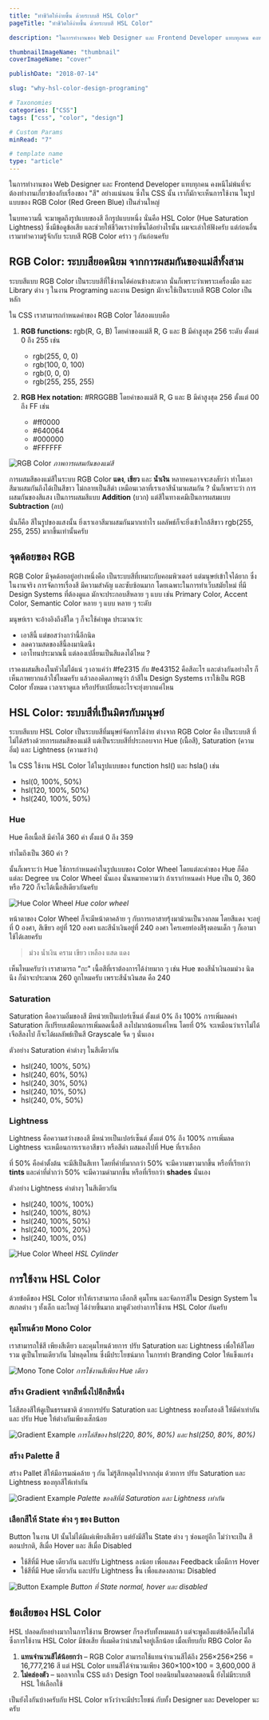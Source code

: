 ```yaml
---
title: "ทำชีวิตให้ง่ายขึ้น ด้วยระบบสี HSL Color"
pageTitle: "ทำชีวิตให้ง่ายขึ้น ด้วยระบบสี HSL Color"

description: "ในการทำงานของ Web Designer และ Frontend Developer แทบทุกคน คงหนีไม่พ้น ที่จะต้องทำงานเกี่ยวข้องกับเรื่องของ สี อย่างแน่นอน..."

thumbnailImageName: "thumbnail"
coverImageName: "cover"

publishDate: "2018-07-14"

slug: "why-hsl-color-design-programing"

# Taxonomies
categories: ["CSS"]
tags: ["css", "color", "design"]

# Custom Params
minRead: "7"

# template name
type: "article"
---
```


ในการทำงานของ Web Designer และ Frontend Developer แทบทุกคน คงหนีไม่พ้นที่จะต้องทำงานเกี่ยวข้องกับเรื่องของ "สี" อย่างแน่นอน ซึ่งใน CSS นั้น เราก็มักจะเห็นการใช้งาน ในรูปแบบของ RGB Color (Red Green Blue) เป็นส่วนใหญ่

ในบทความนี้ จะมาพูดถึงรูปแบบของสี อีกรูปแบบหนึ่ง นั่นคือ HSL Color (Hue Saturation Lightness) ซึ่งมีข้อดูข้อเสีย และช่วยให้ชีวิตเราง่ายขึ้นได้อย่างไรนั้น ผมจะเล่าให้ฟังครับ แต่ก่อนอื่น เรามาทำความรู้จักกับ ระบบสี RGB Color คร่าว ๆ กันก่อนครับ

## RGB Color: ระบบสียอดนิยม จากการผสมกันของแม่สีทั้งสาม

ระบบสีแบบ RGB Color เป็นระบบสีที่ใช้งานได้ค่อนข้างสะดวก นั่นก็เพราะว่าเพราะเครื่องมือ และ Library ต่าง ๆ ในงาน Programing และงาน Design มักจะใช้เป็นระบบสี RGB Color เป็นหลัก

ใน CSS เราสามารถกำหนดค่าของ RGB Color ได้สองแบบคือ

1. **RGB functions:** rgb(R, G, B) โดยค่าของแม่สี R, G และ B มีค่าสูงสุด 256 ระดับ ตั้งแต่ 0 ถึง 255 เช่น

	- <span class="_w-16px _h-16px _dp-ilb _bdrd-32px" style="background: rgb(255, 0, 0)"></span> rgb(255, 0, 0)
	- <span class="_w-16px _h-16px _dp-ilb _bdrd-32px" style="background: rgb(100, 0, 100)"></span> rgb(100, 0, 100)
	- <span class="_w-16px _h-16px _dp-ilb _bdrd-32px" style="background: rgb(0, 0, 0)"></span> rgb(0, 0, 0)
	- <span class="_w-16px _h-16px _dp-ilb _bdrd-32px _bdw-1px _bdcl-gray" style="background: rgb(255, 255, 255)"></span> rgb(255, 255, 255)
2. **RGB Hex notation:** #RRGGBB โดยค่าของแม่สี R, G และ B มีค่าสูงสุด 256 ตั้งแต่ 00 ถึง FF เช่น

	- <span class="_w-16px _h-16px _dp-ilb _bdrd-32px" style="background: #ff0000"></span> #ff0000
	- <span class="_w-16px _h-16px _dp-ilb _bdrd-32px" style="background: #640064"></span> #640064
	- <span class="_w-16px _h-16px _dp-ilb _bdrd-32px" style="background: #000000"></span> #000000
	- <span class="_w-16px _h-16px _dp-ilb _bdrd-32px _bdw-1px _bdcl-gray" style="background: #FFFFFF"></span> #FFFFFF

<p class="_tal-ct">
	<img src="rgb.svg" alt="RGB Color" class="_mxw-256px">
	<em>ภาพการผสมกันของแม่สี</em>
</p>

การผสมสีของแม่สีในระบบ RGB Color **แดง**, **เขียว** และ **น้ำเงิน** หลายคนอาจจะสงสัยว่า ทำไมเอาสีมาผสมกันถึงได้เป็นสีขาว ไม่กลายเป็นสีดำ เหมือนเวลาที่เราเอาสีน้ำมาผสมกัน ? นั่นก็เพราะว่า การผสมกันของสีแสง เป็นการผสมสีแบบ **Addition** (บวก) แต่สีในทางเคมีเป็นการผสมแบบ **Subtraction** (ลบ)

นั่นก็คือ สีในรูปของแสงนั้น ยิ่งเราเอาสีมาผสมกันมากเท่าไร ผลลัพธ์ก็จะยิ่งเข้าใกล้สีขาว rgb(255, 255, 255) มากขึ้นเท่านั้นครับ

## จุดด้อยของ RGB
RGB Color มีจุดด้อยอยู่อย่างหนึ่งคือ เป็นระบบสีที่เหมาะกับคอมพิวเตอร์ แต่มนุษย์เข้าใจได้ยาก ซึ่งในงานจริง การจัดการเรื่องสี มีความสำคัญ และซับซ้อนมาก โดยเฉพาะในการทำเว็บสมัยใหม่ ที่มี Design Systems ที่ต้องดูแล มักจะประกอบสีหลาย ๆ แบบ เช่น Primary Color, Accent Color, Semantic Color หลาย ๆ แบบ หลาย ๆ ระดับ

มนุษย์เรา จะอ้างอิงถึงสีใด ๆ ก็จะใช้คำพูด ประมาณว่า:

- เอาสีนี้ แต่ขอสว่างกว่านี้อีกนิด
- ลดความสดของสีนี้ลงมานิดนึง
- เอาโทนประมาณนี้ แต่ลองเปลี่ยนเป็นสีแดงได้ไหม ?

เราคงผสมสีเองในหัวไม่ได้แน่ ๆ เอาแค่ว่า #fe2315 กับ #e43152 คือสีอะไร และต่างกันอย่างไร ก็เห็นภาพยากแล้วใช่ไหมครับ แล้วลองคิดภาพดูว่า ถ้าสีใน Design Systems เราใช้เป็น RGB Color ทั้งหมด เวลาเราดูแล หรือปรับเปลี่ยนอะไรจะยุ่งยากแค่ไหน

## HSL Color: ระบบสีที่เป็นมิตรกับมนุษย์
ระบบสีแบบ HSL Color เป็นระบบสีที่มนุษย์จัดการได้ง่าย ต่างจาก RGB Color คือ เป็นระบบสี ที่ไม่ได้สร้างด้วยการผสมสีของแม่สี แต่เป็นระบบสีที่ประกอบจาก Hue (เนื้อสี), Saturation (ความอิ่ม) และ Lightness (ความสว่าง)

ใน CSS ใช้งาน HSL Color ได้ในรูปแบบของ function hsl() และ hsla() เช่น

- <span class="_w-16px _h-16px _dp-ilb _bdrd-32px" style="background: hsl(0, 100%, 50%)"></span> hsl(0, 100%, 50%)
- <span class="_w-16px _h-16px _dp-ilb _bdrd-32px" style="background: hsl(120, 100%, 50%)"></span> hsl(120, 100%, 50%)
- <span class="_w-16px _h-16px _dp-ilb _bdrd-32px" style="background: hsl(240, 100%, 50%)"></span> hsl(240, 100%, 50%)

### Hue
Hue คือเนื้อสี มีค่าได้ 360 ค่า ตั้งแต่ 0 ถึง 359

ทำไมถึงเป็น 360 ค่า ?

นั้นก็เพราะว่า Hue ใช้การกำหนดค่าในรูปแบบของ Color Wheel โดยแต่ละค่าของ Hue ก็คือแต่ละ Degree บน Color Wheel นั่นเอง นั่นหมายความว่า ถ้าเรากำหนดค่า Hue เป็น 0, 360 หรือ 720 ก็จะได้เนื้อสีเดียวกันครับ

<p class="_tal-ct">
	<img src="hue.svg" alt="Hue Color Wheel" class="_mxw-256px" style="hsl(260, 100%, 50%)">
	<em>Hue color wheel</em>
</p>

หน้าตาของ Color Wheel ก็จะมีหน้าตาคล้าย ๆ กับการเอาสายรุ้งมาม้วนเป็นวงกลม โดยสีแดง จะอยู่ที่ 0 องศา, สีเขียว อยู่ที่ 120 องศา และสีน้ำเงินอยู่ที่ 240 องศา ใครเคยท่องสีรุ้งตอนเด็ก ๆ ก็เอามาใช้ได้เลยครับ

> ม่วง น้ำเงิน คราม เขียว เหลือง แสด แดง

เห็นไหมครับว่า เราสามารถ "กะ" เนื้อสีที่เราต้องการได้ง่ายมาก ๆ เช่น Hue ของสีน้ำเงินอมม่วง นิดนึง ก็น่าจะประมาณ 260 ถูกไหมครับ เพราะสีน้ำเงินสด คือ 240

### Saturation
Saturation คือความอิ่มของสี มีหน่วยเป็นเปอร์เซ็นต์ ตั้งแต่ 0% ถึง 100% การเพิ่มลดค่า Saturation ก็เปรียบเสมือนการเพิ่มลดเนื้อสี ลงไปมากน้อยแค่ไหน โดยที่ 0% จะเหมือนว่าเราไม่ได้เจือสีลงไป ก็จะได้ผลลัพธ์เป็นสี Grayscale จืด ๆ นั่นเอง

ตัวอย่าง Saturation ค่าต่างๆ ในสีเดียวกัน

- <span class="_w-16px _h-16px _dp-ilb _bdrd-32px" style="background: hsl(240, 100%, 50%)"></span> hsl(240, 100%, 50%)
- <span class="_w-16px _h-16px _dp-ilb _bdrd-32px" style="background: hsl(240, 60%, 50%)"></span> hsl(240, 60%, 50%)
- <span class="_w-16px _h-16px _dp-ilb _bdrd-32px" style="background: hsl(240, 30%, 50%)"></span> hsl(240, 30%, 50%)
- <span class="_w-16px _h-16px _dp-ilb _bdrd-32px" style="background: hsl(240, 10%, 50%)"></span> hsl(240, 10%, 50%)
- <span class="_w-16px _h-16px _dp-ilb _bdrd-32px" style="background: hsl(240, 0%, 50%)"></span> hsl(240, 0%, 50%)

### Lightness

Lightness คือความสว่างของสี มีหน่วยเป็นเปอร์เซ็นต์ ตั้งแต่ 0% ถึง 100% การเพิ่มลด Lightness จะเหมือนการเราเอาสีขาว หรือสีดำ ผสมลงไปที่ Hue ที่เราเลือก

 ที่ 50% คือค่าตั้งต้น จะมีสีเป็นสีเทา โดยที่ค่าที่มากกว่า 50% จะมีความขาวมากขึ้น หรือที่เรียกว่า **tints** และค่าที่ต่ำกว่า 50% จะมีความดำมากขึ้น หรือที่เรียกว่า **shades** นั่นเอง

ตัวอย่าง Lightness ค่าต่างๆ ในสีเดียวกัน

- <span class="_w-16px _h-16px _dp-ilb _bdrd-32px _bdw-1px _bdcl-gray" style="background: hsl(240, 100%, 100%)"></span> hsl(240, 100%, 100%)
- <span class="_w-16px _h-16px _dp-ilb _bdrd-32px" style="background: hsl(240, 100%, 80%)"></span> hsl(240, 100%, 80%)
- <span class="_w-16px _h-16px _dp-ilb _bdrd-32px" style="background: hsl(240, 100%, 50%)"></span> hsl(240, 100%, 50%)
- <span class="_w-16px _h-16px _dp-ilb _bdrd-32px" style="background: hsl(240, 100%, 20%)"></span> hsl(240, 100%, 20%)
- <span class="_w-16px _h-16px _dp-ilb _bdrd-32px" style="background: hsl(240, 100%, 0%)"></span> hsl(240, 100%, 0%)

<p class="_tal-ct">
	<img src="hsl.jpg" alt="Hue Color Wheel" class="_mxw-512px" style="hsl(260, 100%, 50%)">
	<em>HSL Cylinder</em>
</p>

## การใช้งาน HSL Color

ด้วยข้อดีของ HSL Color ทำให้เราสามารถ เลือกสี คุมโทน และจัดการสีใน Design System ในสเกลต่าง ๆ ทั้งเล็ก และใหญ่ ได้ง่ายขึ้นมาก มาดูตัวอย่างการใช้งาน HSL Color กันครับ

### คุมโทนด้วย Mono Color
เราสามารถใช้สี เพียงสีเดียว และคุมโทนด้วยการ ปรับ Saturation และ Lightness เพื่อให้สีโดยรวม ดูเป็นโทนเดียวกัน ไม่หลุดโทน ซึ่งมีประโยชน์มาก ในการทำ Branding Color ให้แข็งแกร่ง

<p class="_tal-ct">
	<img src="ui.svg" alt="Mono Tone Color" class="_mxw-512px">
	<em>การใช้งานสีเพียง Hue เดียว</em>
</p>

### สร้าง Gradient จากสีหนึ่งไปอีกสีหนึ่ง

ไล่สีสองสีให้ดูเป็นธรรมชาติ ด้วยการปรับ Saturation และ Lightness ของทั้งสองสี ให้มีค่าเท่ากัน และ ปรับ Hue ให้ต่างกันเพียงเส็กน้อย

<p class="_tal-ct">
	<img src="grad.svg" alt="Gradient Example" class="_mxw-512px">
	<em>การไล่สีของ hsl(220, 80%, 80%) และ hsl(250, 80%, 80%)</em>
</p>

### สร้าง Palette สี

สร้าง Pallet สีให้มีอารมณ์คล้าย ๆ กัน ไม่รู้สึกหลุดไปจากกลุ่ม ด้วยการ ปรับ Saturation และ Lightness ของทุกสีให้เท่ากัน

<p class="_tal-ct">
	<img src="palette.jpg" alt="Gradient Example" class="_mxw-512px">
	<em>Palette ของสีที่มี Saturation และ Lightness เท่ากัน</em>
</p>

### เลือกสีให้ State ต่าง ๆ ของ Button

Button ในงาน UI นั้นไม่ได้มีแค่เพียงสีเดียว แต่ยังมีสีใน State ต่าง ๆ ซ่อนอยู่อีก ไม่ว่าจะเป็น สีตอนปรกติ, สีเมื่อ Hover และ สีเมื่อ Disabled

- ใช้สีที่มี Hue เดียวกัน และปรับ Lightness ลงน้อย เพื่อแสดง Feedback เมื่อมีการ Hover
- ใช้สีที่มี Hue เดียวกัน และปรับ Lightness ขึ้น เพื่อแสดงสถานะ Disabled

<p class="_tal-ct">
	<img src="button.svg" alt="Button Example" class="_mxw-512px">
	<em>Button ที่ State normal, hover และ disabled</em>
</p>

## ข้อเสียของ HSL Color

HSL ปลอดภัยอย่างมากในการใช้งาน Browser ก็รองรับทั้งหมดแล้ว แต่จะพูดถึงแต่ข้อดีก็คงไม่ได้ ซึ่งการใช้งาน HSL Color มีข้อเสีย ที่ผมคิดว่าน่าสนใจอยู่เล็กน้อย เมื่อเทียบกับ RBG Color คือ

1. **แทนจำนวนสีได้น้อยกว่า** – RGB Color สามารถใช้แทนจำนวนสีได้ถึง 256×256×256 = 16,777,216 สี แต่ HSL Color แทนสีได้จำนวนเพียง 360×100×100 = 3,600,000 สี
2. **ไม่คล่องตัว** – นอกจากใน CSS แล้ว Design Tool ยอดนิยมในตลาดตอนนี้ ยังไม่มีระบบสี HSL ให้เลือกใช้

เป็นยังไงกันบ้างครับกับ HSL Color หวังว่าจะมีประโยชน์ กับทั้ง Designer และ Developer นะครับ
